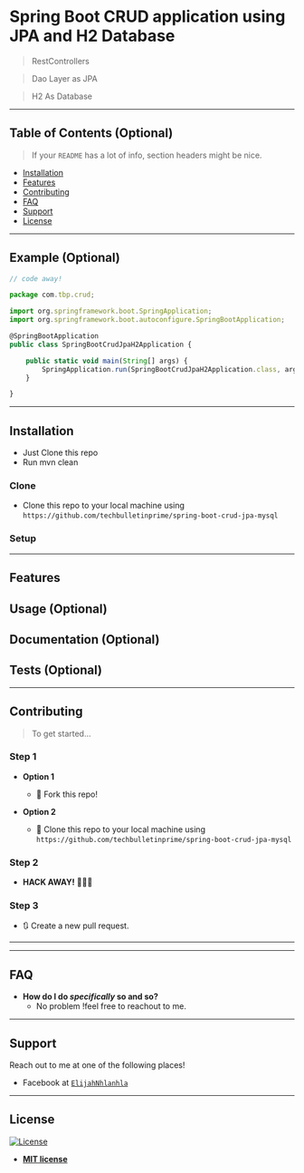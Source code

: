 

# Spring Boot CRUD application using JPA and H2 Database

>RestControllers

> Dao Layer as JPA

> H2 As Database

---

## Table of Contents (Optional)

> If your `README` has a lot of info, section headers might be nice.

- [Installation](#installation)
- [Features](#features)
- [Contributing](#contributing)
- [FAQ](#faq)
- [Support](#support)
- [License](#license)


---

## Example (Optional)

```javascript
// code away!

package com.tbp.crud;

import org.springframework.boot.SpringApplication;
import org.springframework.boot.autoconfigure.SpringBootApplication;

@SpringBootApplication
public class SpringBootCrudJpaH2Application {

	public static void main(String[] args) {
		SpringApplication.run(SpringBootCrudJpaH2Application.class, args);
	}

}


```

---

## Installation

- Just Clone this repo
- Run mvn clean 

### Clone

- Clone this repo to your local machine using `https://github.com/techbulletinprime/spring-boot-crud-jpa-mysql`

### Setup

---

## Features
## Usage (Optional)
## Documentation (Optional)
## Tests (Optional)

---

## Contributing

> To get started...

### Step 1

- **Option 1**
    - 🍴 Fork this repo!

- **Option 2**
    - 👯 Clone this repo to your local machine using `https://github.com/techbulletinprime/spring-boot-crud-jpa-mysql`

### Step 2

- **HACK AWAY!** 🔨🔨🔨

### Step 3

- 🔃 Create a new pull request.

---
---

## FAQ

- **How do I do *specifically* so and so?**
    - No problem !feel free to reachout to me.

---

## Support

Reach out to me at one of the following places!

- Facebook at <a href="https://www.facebook.com/thembinkosi.nhlanhla.5 " target="_blank">`ElijahNhlanhla`</a>


---


## License

[![License](http://img.shields.io/:license-mit-blue.svg?style=flat-square)](http://badges.mit-license.org)

- **[MIT license](http://opensource.org/licenses/mit-license.php)**
